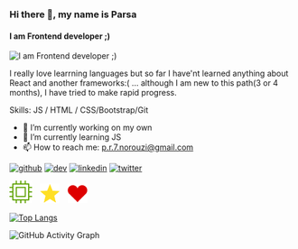 ### Hi there 👋, my name is Parsa
#### I am Frontend developer ;)
![I am Frontend developer ;)](https://arturssmirnovs.github.io/github-profile-readme-generator/images/banner.png)

I really love learrning languages but so far I have'nt learned anything about React and another frameworks:( ...  although I am new to this path(3 or 4 months), I have tried to make rapid progress. 

Skills: JS / HTML / CSS/Bootstrap/Git

- 🔭 I’m currently working on my own 
- 🌱 I’m currently learning JS 
- 📫 How to reach me: p.r.7.norouzi@gmail.com 


[<img src='https://cdn.jsdelivr.net/npm/simple-icons@3.0.1/icons/github.svg' alt='github' height='40'>](https://github.com/funnypar)  [<img src='https://cdn.jsdelivr.net/npm/simple-icons@3.0.1/icons/dev-dot-to.svg' alt='dev' height='40'>](https://dev.to/mopano)  [<img src='https://cdn.jsdelivr.net/npm/simple-icons@3.0.1/icons/linkedin.svg' alt='linkedin' height='40'>](https://www.linkedin.com/in/MohammadParsaNorouzi/)  [<img src='https://cdn.jsdelivr.net/npm/simple-icons@3.0.1/icons/twitter.svg' alt='twitter' height='40'>](https://twitter.com/Mpnorouzi1)  

<a href='https://docs.github.com/en/developers'><img src='https://raw.githubusercontent.com/acervenky/animated-github-badges/master/assets/devbadge.gif' width='40' height='40'></a> <a href='https://stars.github.com/'><img src='https://raw.githubusercontent.com/acervenky/animated-github-badges/master/assets/starbadge.gif' width='35' height='35'></a> <a href='https://docs.github.com/en/github/supporting-the-open-source-community-with-github-sponsors'><img src='https://raw.githubusercontent.com/acervenky/animated-github-badges/master/assets/sponsorbadge.gif' width='35' height='35'></a> 

[![Top Langs](https://github-readme-stats.vercel.app/api/top-langs/?username=funnypar)](https://github.com/anuraghazra/github-readme-stats)

![GitHub Activity Graph](https://activity-graph.herokuapp.com/graph?username=funnypar)  



